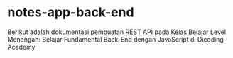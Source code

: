 ﻿# notes-app-back-end

Berikut adalah dokumentasi pembuatan REST API pada Kelas Belajar Level Menengah: Belajar Fundamental Back-End dengan JavaScript di Dicoding Academy
